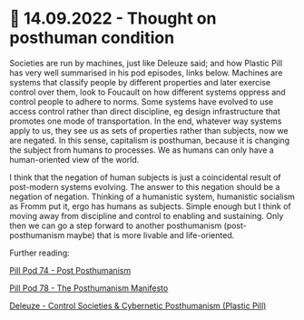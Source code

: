 # 🤖 14.09.2022 - Thought on posthuman condition

Societies are run by machines, just like Deleuze said; and how Plastic Pill has very well summarised in his pod episodes, links below. Machines are systems that classify people by different properties and later exercise control over them, look to Foucault on how different systems oppress and control people to adhere to norms. Some systems have evolved to use access control rather than direct discipline, eg design infrastructure that promotes one mode of transportation. In the end, whatever way systems apply to us, they see us as sets of properties rather than subjects, now we are negated. In this sense, capitalism is posthuman, because it is changing the subject from humans to processes. We as humans can only have a human-oriented view of the world.

I think that the negation of human subjects is just a coincidental result of post-modern systems evolving. The answer to this negation should be a negation of negation. Thinking of a humanistic system, humanistic socialism as Fromm put it, ergo has humans as subjects. Simple enough but I think of moving away from discipline and control to enabling and sustaining. Only then we can go a step forward to another posthumanism (post-posthumanism maybe) that is more livable and life-oriented.

Further reading:

[Pill Pod 74 - Post Posthumanism](https://plasticpills.podbean.com/e/pill-pod-74-post-posthumanism/)

[Pill Pod 78 - The Posthumanism Manifesto](https://plasticpills.podbean.com/e/pill-pod-78-the-posthumanism-manifesto/)

[Deleuze - Control Societies & Cybernetic Posthumanism (Plastic Pill)](https://www.youtube.com/watch?v=Hu4Cq_-bLlY)
